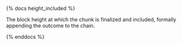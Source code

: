 {% docs height_included %}

The block height at which the chunk is finalized and included, formally appending the outcome to the chain.

{% enddocs %}